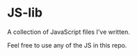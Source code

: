 # JS-lib
A collection of JavaScript files I've written.

Feel free to use any of the JS in this repo. 

